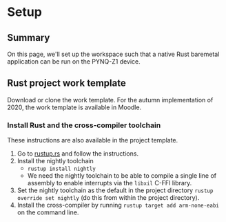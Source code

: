 # Setup

## Summary

On this page, we'll set up the workspace such that a native Rust baremetal application can be run on the PYNQ-Z1 device.

## Rust project work template

Download or clone the work template. For the autumn  implementation of 2020, the work template is available in Moodle.

### Install Rust and the cross-compiler toolchain

These instructions are also available in the project template.

1. Go to [rustup.rs](https://rustup.rs/) and follow the instructions.
2. Install the nightly toolchain
    * `rustup install nightly`
    * We need the nightly toolchain to be able to compile a single line of assembly to enable interrupts via the `libxil` C-FFI library.
3. Set the nightly toolchain as the default in the project directory `rustup override set nightly` (do this from within the project directory).
4. Install the cross-compiler by running `rustup target add arm-none-eabi` on the command line.
